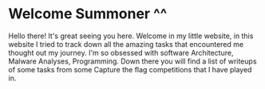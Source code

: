 # Welcome Summoner ^^ 

Hello there! It's great seeing you here. Welcome in my little website, in this website I tried to track down all the amazing tasks that encountered me thought out my journey. I'm so obsessed with software Architecture, Malware Analyses, Programming. Down there you will find a list of writeups of some tasks from some Capture the flag competitions that I have played in.









